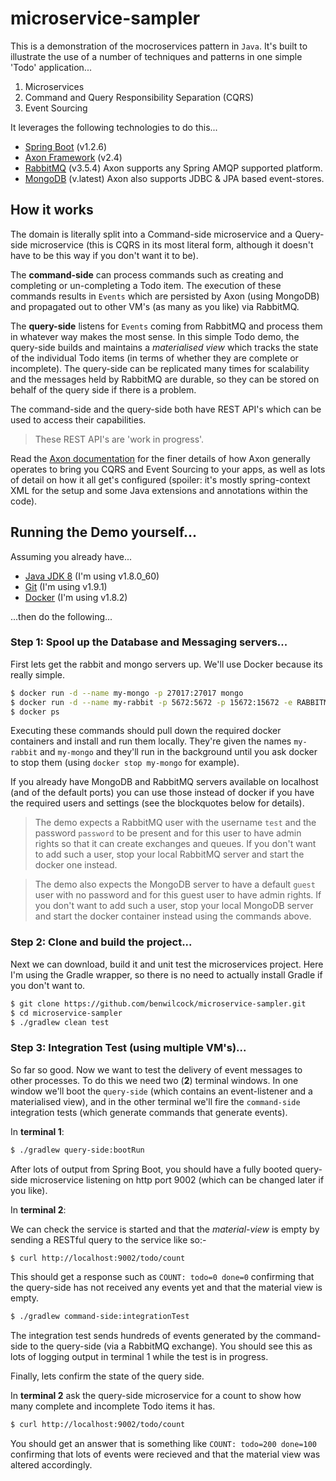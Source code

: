 # microservice-sampler

This is a demonstration of the mocroservices pattern in `Java`. It's built to illustrate the use of a number of techniques and patterns in one simple 'Todo' application...

1. Microservices 
2. Command and Query Responsibility Separation (CQRS)
3. Event Sourcing

It leverages the following technologies to do this...

- [Spring Boot](http://projects.spring.io/spring-boot/) (v1.2.6)
- [Axon Framework](http://www.axonframework.org/) (v2.4)
- [RabbitMQ](https://www.rabbitmq.com/) (v3.5.4) Axon supports any Spring AMQP supported platform.
- [MongoDB](https://www.mongodb.com/) (v.latest) Axon also supports JDBC & JPA based event-stores.

## How it works

The domain is literally split into a Command-side microservice and a Query-side microservice (this is CQRS in its most literal form, although it doesn't have to be this way if you don't want it to be).

The **command-side** can process commands such as creating and completing or un-completing a Todo item. The execution of these commands results in `Events` which are persisted by Axon (using MongoDB) and propagated out to other VM's (as many as you like) via RabbitMQ.

The **query-side** listens for `Events` coming from RabbitMQ and process them in whatever way makes the most sense. In this simple Todo demo, the query-side builds and maintains a *materialised view* which tracks the state of the individual Todo items (in terms of whether they are complete or incomplete). The query-side can be replicated many times for scalability and the messages held by RabbitMQ are durable, so they can be stored on behalf of the query side if there is a problem.

The command-side and the query-side both have REST API's which can be used to access their capabilities.

> These REST API's are 'work in progress'.

Read the [Axon documentation](http://www.axonframework.org/download/) for the finer details of how Axon generally operates to bring you CQRS and Event Sourcing to your apps, as well as lots of detail on how it all get's configured (spoiler: it's mostly spring-context XML for the setup and some Java extensions and annotations within the code).

## Running the Demo yourself...

Assuming you already have...

- [Java JDK 8](http://www.oracle.com/technetwork/java/javase/downloads/jdk8-downloads-2133151.html) (I'm using v1.8.0_60)
- [Git](https://git-scm.com/) (I'm using v1.9.1)
- [Docker](https://www.docker.com/) (I'm using v1.8.2)

...then do the following...

### Step 1: Spool up the Database and Messaging servers...

First lets get the rabbit and mongo servers up. We'll use Docker because its really simple.

```bash
$ docker run -d --name my-mongo -p 27017:27017 mongo
$ docker run -d --name my-rabbit -p 5672:5672 -p 15672:15672 -e RABBITMQ_DEFAULT_USER=test -e RABBITMQ_DEFAULT_PASS=password -e RABBITMQ_NODENAME=my-rabbit rabbitmq:3-management
$ docker ps
```

Executing these commands should pull down the required docker containers and install and run them locally. They're given the names `my-rabbit` and `my-mongo` and they'll run in the background until you ask docker to stop them (using `docker stop my-mongo` for example).

If you already have MongoDB and RabbitMQ servers available on localhost (and of the default ports) you can use those instead of docker if you have the required users and settings (see the blockquotes below for details).

> The demo expects a RabbitMQ user with the username `test` and the password `password` to be present and for this user to have admin rights so that it can create exchanges and queues. If you don't want to add such a user, stop your local RabbitMQ server and start the docker one instead.

> The demo also expects the MongoDB server to have a default `guest` user with no password and for this guest user to have admin rights. If you don't want to add such a user, stop your local MongoDB server and start the docker container instead using the commands above.

### Step 2: Clone and build the project...

Next we can download, build it and unit test the microservices project. Here I'm using the Gradle wrapper, so there is no need to actually install Gradle if you don't want to.

```bash
$ git clone https://github.com/benwilcock/microservice-sampler.git
$ cd microservice-sampler
$ ./gradlew clean test
```

### Step 3: Integration Test (using multiple VM's)...

So far so good. Now we want to test the delivery of event messages to other processes. To do this we need two (**2**) terminal windows. In one window we'll boot the `query-side` (which contains an event-listener and a materialised view), and in the other terminal we'll fire the `command-side` integration tests (which generate commands that generate events).

In **terminal 1**:
```bash
$ ./gradlew query-side:bootRun
```
After lots of output from Spring Boot, you should have a fully booted query-side microservice listening on http port 9002 (which can be changed later if you like).

In **terminal 2**:

We can check the service is started and that the *material-view* is empty by sending a RESTful query to the service like so:-

```bash
$ curl http://localhost:9002/todo/count
```

This should get a response such as `COUNT: todo=0 done=0` confirming that the query-side has not received any events yet and that the material view is empty.

```bash
$ ./gradlew command-side:integrationTest
```
The integration test sends hundreds of events generated by the command-side to the query-side (via a RabbitMQ exchange). You should see this as lots of logging output in terminal 1 while the test is in progress.

Finally, lets confirm the state of the query side.

In **terminal 2** ask the query-side microservice for a count to show how many complete and incomplete Todo items it has.

```bash
$ curl http://localhost:9002/todo/count
```
You should get an answer that is something like `COUNT: todo=200 done=100` confirming that lots of events were recieved and that the material view was altered accordingly.

